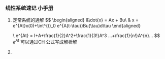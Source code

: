 <!--
 * @Author: Liu Weilong
 * @Date: 2021-02-04 07:35:18
 * @LastEditors: Liu Weilong
 * @LastEditTime: 2021-02-04 07:41:16
 * @Description: 
-->
### 线性系统速记 小手册
1. 定常系统的通解
   $$
   \begin{aligned}
    &\dot{x} = Ax + Bu\\
    & x = e^{At}x(0)+\int^{t}_0 e^{A(t-\tau)}Bu(\tau)d\tau
    \end{aligned}
    
    \\
    e^{At} = I+A+\frac{1}{2}A^2+\frac{1}{3!}A^3 ...+\frac{1}{n!}A^{n}...
   $$
   $e^{At}$ 可以通过CH 公式写成解析解
2. 
   